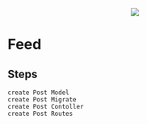 <p align="center"><img src="https://laravel.com/assets/img/components/logo-laravel.svg"></p>


# Feed


## Steps
	create Post Model
	create Post Migrate
	create Post Contoller
	create Post Routes